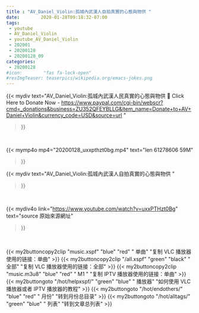 ```yaml
---
title : "AV_Daniel_Violin:孤城內武漢人自拍真實的心態與物供 "
date:        2020-01-28T09:18:32-07:00
tags:
 - youtube
 - AV_Daniel_Violin
 - youtube_AV_Daniel_Violin
 - 202001
 - 20200128
 - 20200128_09
categories:
 - 20200128
#icon:        "fas fa-lock-open"
#resImgTeaser: teaserpics/wikipedia.org/emacs-jokes.png
---
```


{{< mydiv text="AV_Daniel_Violin:孤城內武漢人民真實的心態與物供 📌 Click Here to Donate Now - https://www.paypal.com/cgi-bin/webscr?cmd=_donations&business=ZU352QFEYBLLG&item_name=Donate+to+AV+Daniel+Violin&currency_code=USD&source=url "
>}}
<br>


{{< mymp4o mp4="20200128_uxxpthzt0bg.mp4"
text="len 61278606    59M"
>}}


{{< mydiv text="AV_Daniel_Violin:孤城內武漢人自拍真實的心態與物供 "
>}}
<br>

{{< mydiv4o link="https://www.youtube.com/watch?v=uxxPTHzt0Bg"
text="source 原始來源網址"
>}}


<br>

{{< my2buttoncopy2clip "music.xspf"        "blue"   "red"    " 单曲"  "复制 VLC 播放器使用的链接：单曲" >}} {{< my2buttoncopy2clip "/all.xspf"         "green"  "black"  " 全部"  "复制 VLC 播放器使用的链接：全部" >}} {{< my2buttoncopy2clip "music.m3u8"        "blue"   "red"    " M1 "    "复制 IPTV 播放器使用的链接：单曲" >}} {{< my2buttongoto      "/hot/helpxspf/"    "green"  "blue"   " 播放器" "如何使用 VLC 播放器或者 IPTV 播放器的教程" >}} {{< my2buttongoto      "/hot/endothers/"   "blue"   "red"    " 月份"   "转到月份总目录" >}} {{< my2buttongoto      "/hot/alltags/"     "green"  "blue"   " 列表"   "转到文章总列表" >}} 
